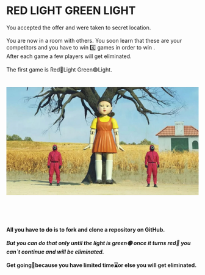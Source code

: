 # RED LIGHT GREEN LIGHT
You accepted the offer and were taken to secret location.<br/>
<br/>
You are now in a room with others.
You soon learn that these are your competitors and you have to win 4️⃣ games in order to win .<br/>
After each game a few players will get eliminated.
<br/>
<br/>
The first game is Red🔴Light Green🟢Light.
<br/>
<br/>




![Round 1](https://github.com/shreyan55/assets/blob/main/WhatsApp%20Image%202022-01-22%20at%2012.10.22.jpeg)





<br/>
<br/>
<br/>

<b> All you have to do is to <b> fork and clone a repository on GitHub</b>.<br/>
<br/>
*But you can do that only until the light is green🟢 once it turns red🔴 you can`t continue and will be eliminated.*<br/>
<br/>
Get going🎢because you have limited time⌛or else you will get eliminated.
